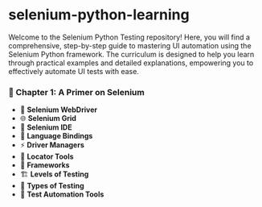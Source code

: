 # selenium-python-learning
Welcome to the Selenium Python Testing repository! Here, you will find a comprehensive, step-by-step guide to mastering UI automation using the Selenium Python framework. The curriculum is designed to help you learn through practical examples and detailed explanations, empowering you to effectively automate UI tests with ease.

### 📘 Chapter 1: A Primer on Selenium
- 🧩 **Selenium WebDriver**  
- 🌐 **Selenium Grid**  
- 📝 **Selenium IDE**  
- 🐍 **Language Bindings**  
- ⚡ **Driver Managers**  
- 🎯 **Locator Tools**  
- 🧪 **Frameworks**  
- 🏗️ **Levels of Testing**  
- 🧩 **Types of Testing**  
- 🤖 **Test Automation Tools** 
